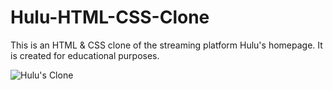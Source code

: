 # Hulu-HTML-CSS-Clone

This is an HTML &amp; CSS clone of the streaming platform Hulu's homepage. It is created for educational purposes.

![Hulu's Clone](https://ibb.co/qNH87JQ)
